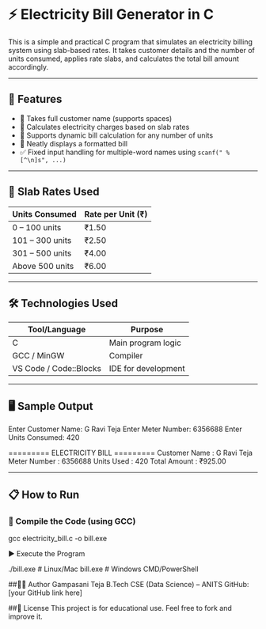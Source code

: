 # ⚡ Electricity Bill Generator in C

This is a simple and practical C program that simulates an electricity billing system using slab-based rates. It takes customer details and the number of units consumed, applies rate slabs, and calculates the total bill amount accordingly.

---

## 📌 Features

- 👤 Takes full customer name (supports spaces)
- 🔢 Calculates electricity charges based on slab rates
- 🧮 Supports dynamic bill calculation for any number of units
- 🧾 Neatly displays a formatted bill
- ✅ Fixed input handling for multiple-word names using `scanf(" %[^\n]s", ...)`

---

## 🧠 Slab Rates Used

| Units Consumed     | Rate per Unit (₹) |
|--------------------|------------------|
| 0 – 100 units      | ₹1.50            |
| 101 – 300 units    | ₹2.50            |
| 301 – 500 units    | ₹4.00            |
| Above 500 units    | ₹6.00            |

---

## 🛠️ Technologies Used

| Tool/Language | Purpose                        |
|---------------|--------------------------------|
| C             | Main program logic             |
| GCC / MinGW   | Compiler                       |
| VS Code / Code::Blocks | IDE for development   |

---

## 🖥️ Sample Output

Enter Customer Name: G Ravi Teja
Enter Meter Number: 6356688
Enter Units Consumed: 420

========= ELECTRICITY BILL =========
Customer Name : G Ravi Teja
Meter Number : 6356688
Units Used : 420
Total Amount : ₹925.00


---

## 📋 How to Run

### 🔧 Compile the Code (using GCC)


gcc electricity_bill.c -o bill.exe

▶️ Execute the Program

./bill.exe    # Linux/Mac
bill.exe      # Windows CMD/PowerShell

##👨‍💻 Author
Gampasani Teja
B.Tech CSE (Data Science) – ANITS
GitHub: [your GitHub link here]

##🧾 License
This project is for educational use. Feel free to fork and improve it.
